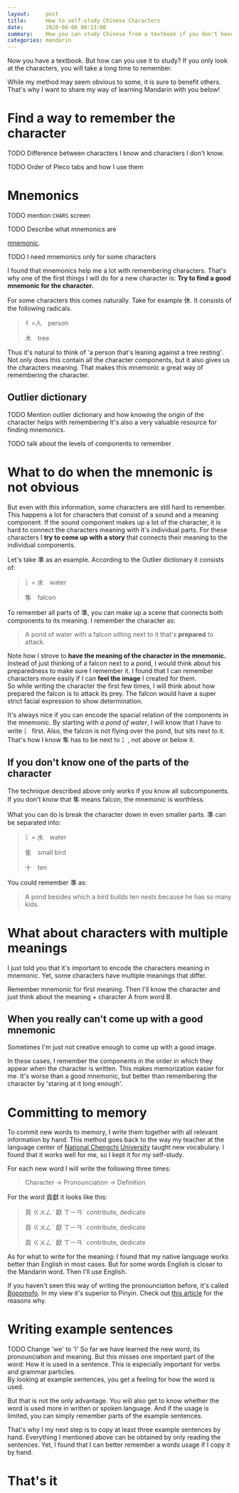 ```yaml
---
layout:     post
title:      How to self-study Chinese Characters
date:       2020-08-08 08:13:00
summary:    How you can study Chinese from a textbook if you don't have a teacher that tells you what to do
categories: mandarin
---
```


Now you have a textbook. But how can you use it to study?
If you only look at the characters, you will take a long time to remember. 


While my method may seem obvious to some, it is sure to benefit others. 
That's why I want to share my way of learning Mandarin with you below!

# Find a way to remember the character


TODO Difference between characters I know and characters I don't know. 

TODO Order of Pleco tabs and how I use them

# Mnemonics

[](https://www.hackingchinese.com/are-mnemonics-too-slow-for-chinese-learners/)
[](https://www.hackingchinese.com/how-to-create-mnemonics-for-general-or-abstract-character-components/)
TODO mention `CHARS` screen

TODO Describe what mnemonics are 

[mnemonic](https://en.wikipedia.org/wiki/Mnemonic).

TODO I need mnemonics only for some characters

I found that mnemonics help me a lot with remembering characters. 
That's why one of the first things I will do for a new character is: 
**Try to find a good mnemonic for the character.**

For some characters this comes naturally. 
Take for example 休. 
It consists of the following radicals.

> 亻=人&emsp;person 
> 
> 木&emsp;tree 

Thus it's natural to think of 'a person that's leaning against a tree resting'. 
Not only does this contain all the character components, but it also gives us the characters meaning. 
That makes this mnemonic a great way of remembering the character. 

## Outlier dictionary
TODO Mention outlier dictionary and how knowing the origin of the character helps with remembering
It's also a very valuable resource for finding mnemonics.


TODO talk about the levels of components to remember

# What to do when the mnemonic is not obvious

But even with this information, some characters are still hard to remember.
This happens a lot for characters that consist of a sound and a meaning component. 
If the sound component makes up a lot of the character, it is hard to connect the characters meaning with it's individual parts. 
For these characters I **try to come up with a story** that connects their meaning to the individual components. 

Let's take 準 as an example. 
According to the Outlier dictionary it consists of:

> 氵= 水&emsp;water
>
> 隼&emsp;falcon

To remember all parts of 準, you can make up a scene that connects both components to its meaning. 
I remember the character as: 
> A pond of water with a falcon sitting next to it that's **prepared** to attack.

Note how I strove to **have the meaning of the character in the mnemonic.** 
Instead of just thinking of a falcon next to a pond, I would think about his preparedness to make sure I remember it. 
I found that I can remember characters more easily if I can **feel the image** I created for them.  
So while writing the character the first few times, I will think about how prepared the falcon is to attack its prey. 
The falcon would have a super strict facial expression to show determination.   

It's always nice if you can encode the spacial relation of the components in the mnemonic. 
By starting with *a pond of water*, I will know that I have to write 氵 first.
Also, the falcon is not flying over the pond, but sits next to it. 
That's how I know 隼 has to be next to 氵, not above or below it.

## If you don't know one of the parts of the character

The technique described above only works if you know all subcomponents.
If you don't know that 隼 means falcon, the mnemonic is worthless.

What you can do is break the character down in even smaller parts. 準 can be separated into:

> 氵= 水&emsp;water
>
> 隹&emsp;small bird
>
> 十&emsp;ten

You could remember 準 as:
> A pond besides which a bird builds ten nests because he has so many kids. 


<!--
<figure class="image" style="width:50%; align:center">
  <img src="/images/2020/09/chineseCharacters/weaverBird.jpg" alt="Weaver bird outside of its nest.">
  <figcaption>Bla<a>source</a></figcaption>
  <div>https://www.reddit.com/r/NatureIsFuckingLit/comments/f91cws/weaver_bird_nest/</div>
</figure>
-->

# What about characters with multiple meanings
I just told you that it's important to encode the characters meaning in mnemonic.
Yet, some characters have multiple meanings that differ. 


Remember mnemonic for first meaning. Then I'll know the character and just think about the meaning + character A from word B. 

## When you really can't come up with a good mnemonic

Sometimes I'm just not creative enough to come up with a good image. 

In these cases, I remember the components in the order in which they appear when the character is written. 
This makes memorization easier for me. 
It's worse than a good mnemonic, but better than remembering the character by 'staring at it long enough'. 


# Committing to memory

To commit new words to memory, I write them together with all relevant information by hand. 
This method goes back to the way my teacher at the language center of [National Chengchi University](https://www.nccu.edu.tw/index.php) taught new vocabulary.
I found that it works  well for me, so I kept it for my self-study. 

For each new word I will write the following three times:
> Character -> Pronounciation -> Definition

For the word 貢獻 it looks like this:

> 貢 ㄍㄨㄥˋ 獻 ㄒㄧㄢˋ contribute, dedicate 
>
> 貢 ㄍㄨㄥˋ 獻 ㄒㄧㄢˋ contribute, dedicate 
>
> 貢 ㄍㄨㄥˋ 獻 ㄒㄧㄢˋ contribute, dedicate 
 
As for what to write for the meaning: I found that my native language works better than English in most cases. 
But for some words English is closer to the Mandarin word. 
Then I'll use English. 

If you haven't seen this way of writing the pronounciation before, it's called [Bopomofo](https://en.wikipedia.org/wiki/Bopomofo).
In my view it's superior to Pinyin. 
Check out [this article](https://bewagner.net/mandarin/2020/08/07/i-love-bopomofo/) for the reasons why. 


# Writing example sentences

TODO Change 'we' to 'I'
So far we have learned the new word, its pronounciation and meaning. 
But this misses one important part of the word: How it is used in a sentence. 
This is especially important for verbs and grammar particles.  
By looking at example sentences, you get a feeling for how the word is used. 

But that is not the only advantage. 
You will also get to know whether the word is used more in written or spoken language. 
And if the usage is limited, you can simply remember parts of the example sentences. 


That's why I my next step is to copy at least three example sentences by hand. 
Everything I mentioned above can be obtained by only reading the sentences. 
Yet, I found that I can better remember a words usage if I copy it by hand. 

# That's it



